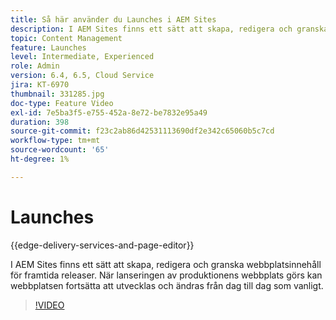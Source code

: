 ```yaml
---
title: Så här använder du Launches i AEM Sites
description: I AEM Sites finns ett sätt att skapa, redigera och granska innehåll för framtida releaser.
topic: Content Management
feature: Launches
level: Intermediate, Experienced
role: Admin
version: 6.4, 6.5, Cloud Service
jira: KT-6970
thumbnail: 331285.jpg
doc-type: Feature Video
exl-id: 7e5ba3f5-e755-452a-8e72-be7832e95a49
duration: 398
source-git-commit: f23c2ab86d42531113690df2e342c65060b5c7cd
workflow-type: tm+mt
source-wordcount: '65'
ht-degree: 1%

---
```


# Launches

{{edge-delivery-services-and-page-editor}}

I AEM Sites finns ett sätt att skapa, redigera och granska webbplatsinnehåll för framtida releaser. När lanseringen av produktionens webbplats görs kan webbplatsen fortsätta att utvecklas och ändras från dag till dag som vanligt.

>[!VIDEO](https://video.tv.adobe.com/v/331285?quality=12&learn=on)
